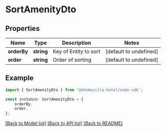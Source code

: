 # SortAmenityDto


## Properties

Name | Type | Description | Notes
------------ | ------------- | ------------- | -------------
**orderBy** | **string** | Key of Entity to sort | [default to undefined]
**order** | **string** | Order of sorting | [default to undefined]

## Example

```typescript
import { SortAmenityDto } from '@ahomevilla-hotel/node-sdk';

const instance: SortAmenityDto = {
    orderBy,
    order,
};
```

[[Back to Model list]](../README.md#documentation-for-models) [[Back to API list]](../README.md#documentation-for-api-endpoints) [[Back to README]](../README.md)
